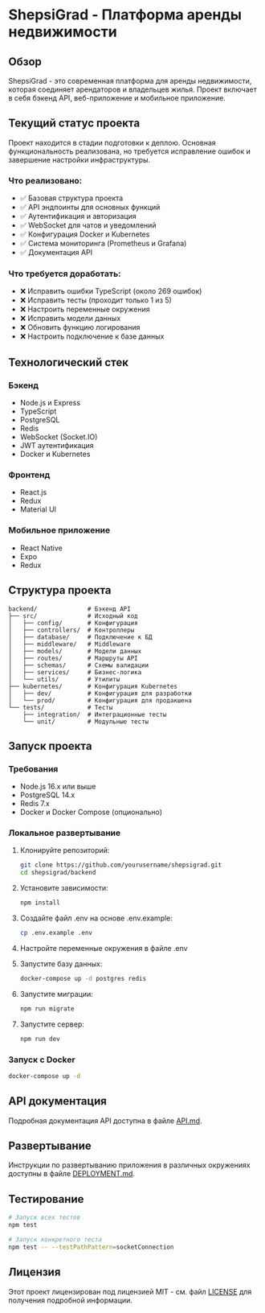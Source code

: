 # ShepsiGrad - Платформа аренды недвижимости

## Обзор

ShepsiGrad - это современная платформа для аренды недвижимости, которая соединяет арендаторов и владельцев жилья. Проект включает в себя бэкенд API, веб-приложение и мобильное приложение.

## Текущий статус проекта

Проект находится в стадии подготовки к деплою. Основная функциональность реализована, но требуется исправление ошибок и завершение настройки инфраструктуры.

### Что реализовано:

- ✅ Базовая структура проекта
- ✅ API эндпоинты для основных функций
- ✅ Аутентификация и авторизация
- ✅ WebSocket для чатов и уведомлений
- ✅ Конфигурация Docker и Kubernetes
- ✅ Система мониторинга (Prometheus и Grafana)
- ✅ Документация API

### Что требуется доработать:

- ❌ Исправить ошибки TypeScript (около 269 ошибок)
- ❌ Исправить тесты (проходит только 1 из 5)
- ❌ Настроить переменные окружения
- ❌ Исправить модели данных
- ❌ Обновить функцию логирования
- ❌ Настроить подключение к базе данных

## Технологический стек

### Бэкенд

- Node.js и Express
- TypeScript
- PostgreSQL
- Redis
- WebSocket (Socket.IO)
- JWT аутентификация
- Docker и Kubernetes

### Фронтенд

- React.js
- Redux
- Material UI

### Мобильное приложение

- React Native
- Expo
- Redux

## Структура проекта

```
backend/              # Бэкенд API
├── src/              # Исходный код
│   ├── config/       # Конфигурация
│   ├── controllers/  # Контроллеры
│   ├── database/     # Подключение к БД
│   ├── middleware/   # Middleware
│   ├── models/       # Модели данных
│   ├── routes/       # Маршруты API
│   ├── schemas/      # Схемы валидации
│   ├── services/     # Бизнес-логика
│   └── utils/        # Утилиты
├── kubernetes/       # Конфигурация Kubernetes
│   ├── dev/          # Конфигурация для разработки
│   └── prod/         # Конфигурация для продакшена
└── tests/            # Тесты
    ├── integration/  # Интеграционные тесты
    └── unit/         # Модульные тесты
```

## Запуск проекта

### Требования

- Node.js 16.x или выше
- PostgreSQL 14.x
- Redis 7.x
- Docker и Docker Compose (опционально)

### Локальное развертывание

1. Клонируйте репозиторий:

   ```bash
   git clone https://github.com/yourusername/shepsigrad.git
   cd shepsigrad/backend
   ```

2. Установите зависимости:

   ```bash
   npm install
   ```

3. Создайте файл .env на основе .env.example:

   ```bash
   cp .env.example .env
   ```

4. Настройте переменные окружения в файле .env

5. Запустите базу данных:

   ```bash
   docker-compose up -d postgres redis
   ```

6. Запустите миграции:

   ```bash
   npm run migrate
   ```

7. Запустите сервер:
   ```bash
   npm run dev
   ```

### Запуск с Docker

```bash
docker-compose up -d
```

## API документация

Подробная документация API доступна в файле [API.md](API.md).

## Развертывание

Инструкции по развертыванию приложения в различных окружениях доступны в файле [DEPLOYMENT.md](DEPLOYMENT.md).

## Тестирование

```bash
# Запуск всех тестов
npm test

# Запуск конкретного теста
npm test -- --testPathPattern=socketConnection
```

## Лицензия

Этот проект лицензирован под лицензией MIT - см. файл [LICENSE](LICENSE) для получения подробной информации.

